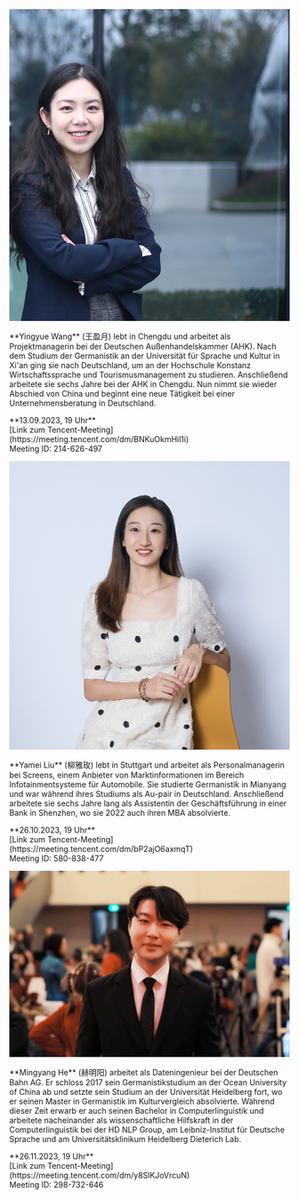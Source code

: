 <div class="row">
  <img class="img-left" src="images/wang_yingyue.jpg"/>

  <p class="text-right" markdown="1">
**Yingyue Wang** (王盈月) lebt in Chengdu und arbeitet als Projektmanagerin bei der Deutschen Außenhandelskammer (AHK). Nach dem Studium der Germanistik an der Universität für Sprache und Kultur in Xi'an ging sie nach Deutschland, um an der Hochschule Konstanz Wirtschaftssprache und Tourismusmanagement zu studieren. Anschließend arbeitete sie sechs Jahre bei der AHK in Chengdu. Nun nimmt sie wieder Abschied von China und beginnt eine neue Tätigkeit bei einer Unternehmensberatung in Deutschland.
  </p>
  <p class="text-right" markdown="1">
  **13.09.2023, 19 Uhr**<br>[Link zum Tencent-Meeting](https://meeting.tencent.com/dm/BNKuOkmHil1i)<br>Meeting ID: 214-626-497
  </p>
</div>


<div class='row'>
  <img class="img-left" src="images/liu_yamei.jpg"/>
  <p class='text-right' markdown='1'>
  **Yamei Liu** (柳雅玫) lebt in Stuttgart und arbeitet als Personalmanagerin bei Screens, einem Anbieter von Marktinformationen im Bereich Infotainmentsysteme für Automobile. Sie studierte Germanistik in Mianyang und war während ihres Studiums als Au-pair in Deutschland. Anschließend arbeitete sie sechs Jahre lang als Assistentin der Geschäftsführung in einer Bank in Shenzhen, wo sie 2022 auch ihren MBA absolvierte.
  </p>
  <p class="text-right" markdown="1">
  **26.10.2023, 19 Uhr**<br>[Link zum Tencent-Meeting](https://meeting.tencent.com/dm/bP2ajO6axmqT)<br>Meeting ID: 580-838-477
  </p>
</div>

<div class='row'>
  <img class="img-left" src="images/he_mingyang.jpg"/>
  <p class='text-right' markdown='1'>
  **Mingyang He** (赫明阳) arbeitet als Dateningenieur bei der Deutschen Bahn AG. Er schloss 2017 sein Germanistikstudium an der Ocean University of China ab und setzte sein Studium an der Universität Heidelberg fort, wo er seinen Master in Germanistik im Kulturvergleich absolvierte. Während dieser Zeit erwarb er auch seinen Bachelor in Computerlinguistik und arbeitete nacheinander als wissenschaftliche Hilfskraft in der Computerlinguistik bei der HD NLP Group, am Leibniz-Institut für Deutsche Sprache und am Universitätsklinikum Heidelberg Dieterich Lab.
  </p>
  <p class="text-right" markdown="1">
  **26.11.2023, 19 Uhr**<br>[Link zum Tencent-Meeting](https://meeting.tencent.com/dm/y8SlKJoVrcuN)<br>Meeting ID: 298-732-646
  </p>
</div>

